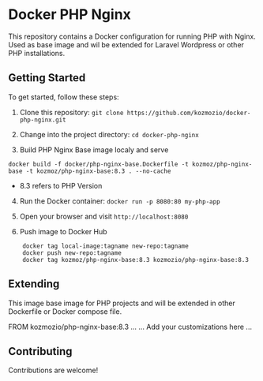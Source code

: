 # Docker PHP Nginx
This repository contains a Docker configuration for running PHP with Nginx. Used as base image and wil be extended for Laravel Wordpress or other PHP installations.

## Getting Started
To get started, follow these steps:

1. Clone this repository: `git clone https://github.com/kozmozio/docker-php-nginx.git`

2. Change into the project directory: `cd docker-php-nginx`

3. Build PHP Nginx Base image localy and serve 
  
  `docker build -f docker/php-nginx-base.Dockerfile -t kozmoz/php-nginx-base -t kozmoz/php-nginx-base:8.3 . --no-cache`
  * 8.3 refers to PHP Version 

4. Run the Docker container: `docker run -p 8080:80 my-php-app`

5. Open your browser and visit `http://localhost:8080`

6. Push image to Docker Hub 
~~~
    docker tag local-image:tagname new-repo:tagname
    docker push new-repo:tagname
    docker tag kozmoz/php-nginx-base:8.3 kozmozio/php-nginx-base:8.3 
~~~

## Extending

This image base image for PHP projects and will be extended in other Dockerfile or Docker compose file.

FROM kozmozio/php-nginx-base:8.3
...
... Add your customizations here
...


## Contributing
Contributions are welcome! 

